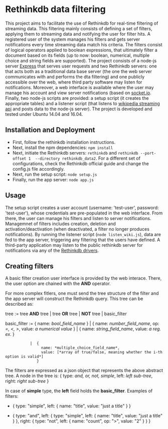 # Rethinkdb data filtering

This project aims to facilitate the use of Rethinkdb for real-time filtering of streaming data. This filtering mainly consists of defining a set of filters, applying them to streaming data and notifying the user for filter hits. A registered user of the system manages his filters and gets server notifications every time streaming data match his criteria. The filters consist of logical operators applied to boolean expressions, that ultimately filter a document based on its fields (up to now: boolean, numerical, multiple choice and string fields are supported).
The project consists of a node-js server [Express](https://expressjs.com/) that serves user requests and two Rethinkdb servers: one that acts both as a traditional data base server (the one the web server communicates with and performs the dta filtering) and one publicly accessible over the web, where third party software may listen for notifications. Moreover, a web interface is available where the user may manage his account and view server notifications (based on [socket.io](https://socket.io/). Finally, two node-js scripts are provided: a setup script (it creates the appropriate tables) and a listener script (that listens to [wikipedia streaming api](https://wikitech.wikimedia.org/wiki/EventStreams) and posts data to the node-js server).
The project is developed and tested under Ubuntu 14.04 and 16.04.

## Installation and Deployment
- First, follow the rethinkdb installation instructions.
- Next, install the npm dependencies: `npm install`
- Next, initiate the Rethinkdb servers: `rethinkdb` and `rethinkdb --port-offset 1  --directory rethinkdb_data2`. For a different set of configurations, check the Rethinkdb official guide and change the config.js file accordingly.
- Next, run the setup script: `node setup.js`
- Finally, run the app server: `node app.js`

## Usage
The setup script creates a user account (username: 'test-user', password: 'test-user'), whose credentials are pre-populated in the web interface. From there, the user can manage his filters and listen to server notifications. Managemnet of filters includes creation, deletion and activation/deactivation (when deactivated, a filter no longer produces notifications).
By running the listener script (`node listen_wiki.js`), data are fed to the app server, triggering any filtering that the users have defined.
A third-party application may listen to the public rethinkdb server for notifications via any of the [Rethinkdb drivers](https://www.rethinkdb.com/docs/install-drivers/).

## Creating filters
A basic filter creation user interface is provided by the web interace. There, the user option are chained with the **AND** operator.

For more complex fitlers, one must send the tree structure of the filter and the app server will construct the Rethinkdb query. This tree can be described as:

tree := tree **AND** tree
      | tree **OR** tree
      | **NOT** tree
      | basic_filter

 basic_filter :=  {
                    name: *bool_field_name*
                  }
               |  {
                    name: *number_field_name*,
                    op: *=, <, >*,
                    value: *a numerical value*
                  }
               |  {
                    name: *string_field_name*,
                    value: *a reg. ex.*
                  }
                  
               |  {
                    name: *multiple_choice_field_name*,
                    value: [*array of true/false, meaning whether the i-th option is valid*]
                  }
                  
The filters are expressed as a json object that represents the above abstract tree. A node in the tree is:
{
  type: *and, or, not, simple*,
  left: *left sub-tree*,
  right: *right sub-tree*
}

In case of **simple** type, the **left** field holds the **basic_filter**.
Examples of filters:
- {
  type: "simple",
  left: { name: "title", value: "just a title" }
}

- {
  type: "and",
  left: {
    type: "simple",
    left: { name: "title", value: "just a title" }
  },
  right: {
    type: "not",
    left: { name: "count", op: ">", value: "2" }
  }
}

